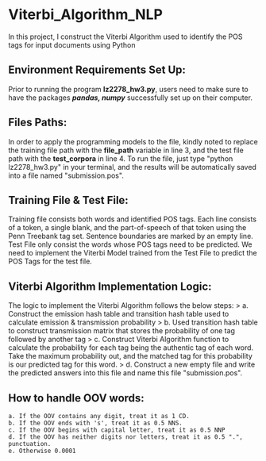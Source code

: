 # Viterbi_Algorithm_NLP
In this project, I construct the Viterbi Algorithm used to identify the POS tags for input documents using Python

## Environment Requirements Set Up:
Prior to running the program **lz2278_hw3.py**, users need to make sure to have the packages ***pandas, numpy*** successfully set up on their computer.

## Files Paths:
In order to apply the programming models to the file, kindly noted to replace the training file path with the **file_path** variable in line 3, and the test file path with the **test_corpora** in line 4. To run the file, just type "python lz2278_hw3.py" in your terminal, and the results will be automatically saved into a file named "submission.pos".

## Training File & Test File:
Training file consists both words and identified POS tags. Each line consists of a token, a single blank, and the part-of-speech of that token using the Penn Treebank tag set. Sentence boundaries are marked by an empty line.
Test File only consist the words whose POS tags need to be predicted. We need to implement the Viterbi Model trained from the Test File to predict the POS Tags for the test file.

## Viterbi Algorithm Implementation Logic:
The logic to implement the Viterbi Algorithm follows the below steps:
	> a. Construct the emission hash table and transition hash table used to calculate emission & transmission probability
	> b. Used transition hash table to construct transmission matrix that stores the probability of one tag followed by another tag
	> c. Construct Viterbi Algorithm function to calculate the probability for each tag being the authentic tag of each word. Take the maximum probability out, and the matched tag for this probability is our predicted tag for this word.
	> d. Construct a new empty file and write the predicted answers into this file and name this file "submission.pos".

## How to handle OOV words:
	a. If the OOV contains any digit, treat it as 1 CD.
	b. If the OOV ends with 's', treat it as 0.5 NNS.
	c. If the OOV begins with capital letter, treat it as 0.5 NNP
	d. If the OOV has neither digits nor letters, treat it as 0.5 ".", punctuation.
	e. Otherwise 0.0001


